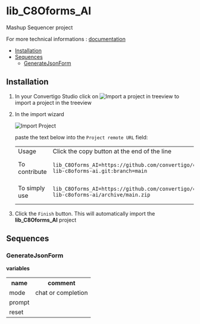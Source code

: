 


# lib_C8Oforms_AI

Mashup Sequencer project


For more technical informations : [documentation](./project.md)

- [Installation](#installation)
- [Sequences](#sequences)
    - [GenerateJsonForm](#generatejsonform)


## Installation

1. In your Convertigo Studio click on ![](https://github.com/convertigo/convertigo/blob/develop/eclipse-plugin-studio/icons/studio/project_import.gif?raw=true "Import a project in treeview") to import a project in the treeview
2. In the import wizard

   ![](https://github.com/convertigo/convertigo/blob/develop/eclipse-plugin-studio/tomcat/webapps/convertigo/templates/ftl/project_import_wzd.png?raw=true "Import Project")
   
   paste the text below into the `Project remote URL` field:
   <table>
     <tr><td>Usage</td><td>Click the copy button at the end of the line</td></tr>
     <tr><td>To contribute</td><td>

     ```
     lib_C8Oforms_AI=https://github.com/convertigo/c8oprj-lib-c8oforms-ai.git:branch=main
     ```
     </td></tr>
     <tr><td>To simply use</td><td>

     ```
     lib_C8Oforms_AI=https://github.com/convertigo/c8oprj-lib-c8oforms-ai/archive/main.zip
     ```
     </td></tr>
    </table>
3. Click the `Finish` button. This will automatically import the __lib_C8Oforms_AI__ project


## Sequences

### GenerateJsonForm

**variables**

<table>
<tr>
<th>name</th><th>comment</th>
</tr>
<tr>
<td>mode</td><td>chat or completion</td>
</tr>
<tr>
<td>prompt</td><td></td>
</tr>
<tr>
<td>reset</td><td></td>
</tr>
</table>



